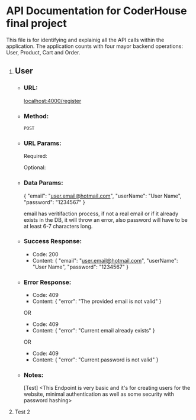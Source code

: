 # API Documentation for CoderHouse final project

This file is for identifying and explainig all the API calls within the application.
The application counts with four mayor backend operations: User, Product, Cart and Order.

1.  ## User

    -   ### URL:

        <localhost:4000/register>

    -   ### Method:

        `POST`

    -   ### URL Params:

        Required:

        Optional:

    -   ### Data Params:

        {
        "email": "user.email@hotmail.com",
        "userName": "User Name",
        "password": "1234567"
        }

        email has veritifaction process, if not a real email or if it already exists in the DB, it will throw an error, also password will have to be at least 6-7 characters long.

    -   ### Success Response:

        -   Code: 200
        -   Content: {
            "email": "user.email@hotmail.com",
            "userName": "User Name",
            "password": "1234567"
            }

    -   ### Error Response:

        -   Code: 409
        -   Content: {
            "error": "The provided email is not valid"
            }

        OR

        -   Code: 409
        -   Content: {
            "error": "Current email already exists"
            }

        OR

        -   Code: 409
        -   Content: {
            "error": "Current password is not valid"
            }

    -   ### Notes:

        [Test]
        <This Endpoint is very basic and it's for creating users for the website, minimal authentication as well as some security with password hashing>

2.  Test 2
